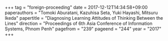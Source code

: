 +++
tag = "foreign-proceeding"
date = 2017-12-12T14:34:58+09:00
paperauthors = "Tomoki Aburatani, Kazuhisa Seta, Yuki Hayashi, Mitsuru Ikeda"
papertitle = "Diagnosing Learning Attitudes of Thinking Between the Lines"
direction = "Proceedings of 6th Asia Conference of Information Systems, Phnom Penh"
pagefrom = "239"
pageend = "244"
year = "2017"
+++
